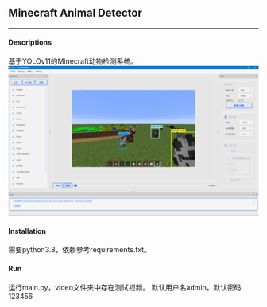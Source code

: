 ## Minecraft Animal Detector
---
#### Descriptions
基于YOLOv11的Minecraft动物检测系统。
![系统主界面](image.png)
#### Installation
需要python3.8，依赖参考requirements.txt。
#### Run
运行main.py，video文件夹中存在测试视频。
默认用户名admin，默认密码123456
